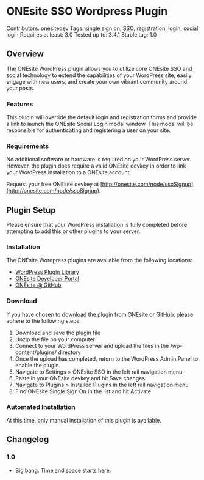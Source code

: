 # ONEsite SSO Wordpress Plugin

Contributors: onesitedev
Tags: single sign on, SSO, registration, login, social login
Requires at least: 3.0
Tested up to: 3.4.1
Stable tag: 1.0

## Overview

The ONEsite WordPress plugin allows you to utilize core ONEsite SSO and social technology to extend the capabilities of your WordPress site, easily engage with new users, and create your own vibrant community around your posts.

### Features 

This plugin will override the default login and registration forms and provide a link to launch the ONEsite Social Login modal window. This modal will be responsible for authenticating and registering a user on your site.

### Requirements

No additional software or hardware is required on your WordPress server.  However, the plugin does require a valid ONEsite devkey in order to link your WordPress installation to a ONEsite account.

Request your free ONEsite devkey at [http://onesite.com/node/ssoSignup](http://onesite.com/node/ssoSignup).

## Plugin Setup

Please ensure that your WordPress installation is fully completed before attempting to add this or other plugins to your server.

### Installation

The ONEsite Wordpress plugins are available from the following locations:

 * [WordPress Plugin Library](http://profiles.wordpress.org/onesite/)
 * [ONEsite Developer Portal](http://developer.onesite.com/plugins)
 * [ONEsite @ GitHub](https://github.com/onesite/onesite-sso-wordpress-plugin)
 
### Download

If you have chosen to download the plugin from ONEsite or GitHub, please adhere to the following steps:

 1. Download and save the plugin file
 2. Unzip the file on your computer
 3. Connect to your WordPress server and upload the files in the /wp-content/plugins/ directory
 4. Once the upload has completed, return to the WordPress Admin Panel to enable the plugin.
 5. Navigate to Settings > ONEsite SSO in the left rail navigation menu
 6. Paste in your ONEsite devkey and hit Save changes 
 7. Navigate to Plugins > Installed Plugins in the left rail navigation menu
 8. Find ONEsite Single Sign On in the list and hit Activate

### Automated Installation

At this time, only manual installation of this plugin is available.

## Changelog 

### 1.0 
 * Big bang. Time and space starts here.